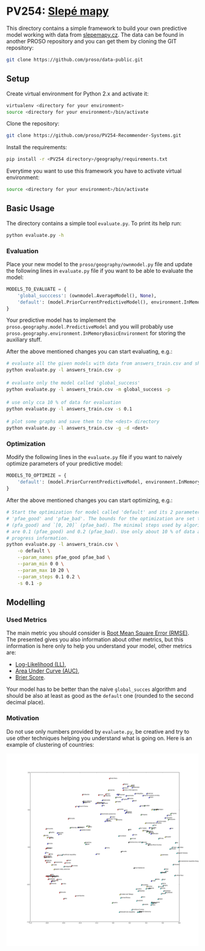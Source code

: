 # PV254: [Slepé mapy](http://slepemapy.cz)

This directory contains a simple framework to build your own predictive model
working with data from [slepemapy.cz](http://slepemapy.cz). The data can be
found in another PROSO repository and you can get them by cloning the
GIT repository:

```bash
git clone https://github.com/proso/data-public.git
```

## Setup

Create virtual environment for Python 2.x and activate it:

```bash
virtualenv <directory for your environment>
source <directory for your environment>/bin/activate
```

Clone the repository:

```bash
git clone https://github.com/proso/PV254-Recommender-Systems.git
```

Install the requirements:


```bash
pip install -r <PV254 directory>/geography/requirements.txt
```

Everytime you want to use this framework you have to activate virtual environment:
```bash
source <directory for your environment>/bin/activate
```

## Basic Usage

The directory contains a simple tool `evaluate.py`. To print its help run:

```bash
python evaluate.py -h
```

### Evaluation

Place your new model to the `proso/geography/ownmodel.py` file and update the
following lines in `evaluate.py` file if you want to be able to evaluate the
model:

```python
MODELS_TO_EVALUATE = {
    'global_succcess': (ownmodel.AverageModel(), None),
    'default': (model.PriorCurrentPredictiveModel(), environment.InMemoryEnvironment())
}
```

Your predictive model has to implement the
`proso.geography.model.PredictiveModel` and you will probably use
`proso.geography.environment.InMemoryBasicEnvironment` for storing the
auxiliary stuff.

After the above mentioned changes you can start evaluating, e.g.:
```bash
# evaluate all the given models with data from answers_train.csv and show progress bar
python evaluate.py -l answers_train.csv -p

# evaluate only the model called 'global_success'
python evaluate.py -l answers_train.csv -m global_success -p

# use only cca 10 % of data for evaluation
python evaluate.py -l answers_train.csv -s 0.1

# plot some graphs and save them to the <dest> directory
python evaluate.py -l answers_train.csv -g -d <dest>
```

### Optimization

Modify the following lines in the `evaluate.py` file if you want to naively
optimize parameters of your predictive model:

```python
MODELS_TO_OPTIMIZE = {
    'default': (model.PriorCurrentPredictiveModel, environment.InMemoryEnvironment)
}
```

After the above mentioned changes you can start optimizing, e.g.:

```bash
# Start the optimization for model called 'default' and its 2 parameters called
# 'pfae_good' and 'pfae_bad'. The bounds for the optimization are set to `[0, 10]`
# (pfa_good) and `[0, 20]` (pfae_bad). The minimal steps used by algorithm
# are 0.1 (pfae_good) and 0.2 (pfae_bad). Use only about 10 % of data and print
# progress information.
python evaluate.py -l answers_train.csv \
    -o default \
    --param_names pfae_good pfae_bad \
    --param_min 0 0 \
    --param_max 10 20 \
    --param_steps 0.1 0.2 \
    -s 0.1 -p
```

## Modelling

### Used Metrics

The main metric you should consider is [Root Mean Square Error
(RMSE)](http://en.wikipedia.org/wiki/Root-mean-square_deviation). The presented
gives you also information about other metrics, but this information is here
only to help you understand your model, other metrics are:
 * [Log-Likelihood (LL)](http://en.wikipedia.org/wiki/Likelihood_function#Log-likelihood),
 * [Area Under Curve (AUC)](http://en.wikipedia.org/wiki/Receiver_operating_characteristic#Area_under_curve),
 * [Brier Score](http://en.wikipedia.org/wiki/Brier_score#3-component_decomposition).

Your model has to be better than the naive `global_succes` algorithm and should
be also at least as good as the `default` one (rounded to the second decimal
place).

### Motivation

Do not use only numbers provided by `evaluete.py`, be creative and try to use
other techniques helping you understand what is going on. Here is an example of
clustering of countries:

![Clustering](resources/world.png)
